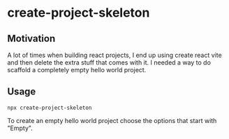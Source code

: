 # create-project-skeleton

## Motivation

A lot of times when building react projects, I end up using create react vite and then delete the extra stuff that comes with it. I needed a way to do scaffold a completely empty hello world project.

## Usage

`npx create-project-skeleton`

To create an empty hello world project choose the options that start with "Empty".
